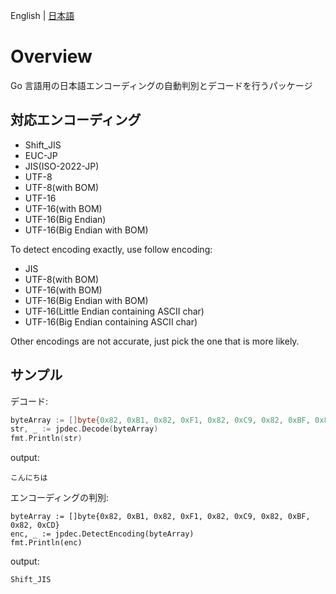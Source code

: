 English | [日本語](./README.jp.md)

# Overview

Go 言語用の日本語エンコーディングの自動判別とデコードを行うパッケージ

## 対応エンコーディング

- Shift_JIS
- EUC-JP
- JIS(ISO-2022-JP)
- UTF-8
- UTF-8(with BOM)
- UTF-16
- UTF-16(with BOM)
- UTF-16(Big Endian)
- UTF-16(Big Endian with BOM)

To detect encoding exactly, use follow encoding:

- JIS
- UTF-8(with BOM)
- UTF-16(with BOM)
- UTF-16(Big Endian with BOM)
- UTF-16(Little Endian containing ASCII char)
- UTF-16(Big Endian containing ASCII char)

Other encodings are not accurate, just pick the one that is more likely.

## サンプル

デコード:

```go
byteArray := []byte{0x82, 0xB1, 0x82, 0xF1, 0x82, 0xC9, 0x82, 0xBF, 0x82, 0xCD}
str, _ := jpdec.Decode(byteArray)
fmt.Println(str)
```

output:

```
こんにちは
```

エンコーディングの判別:

```
byteArray := []byte{0x82, 0xB1, 0x82, 0xF1, 0x82, 0xC9, 0x82, 0xBF, 0x82, 0xCD}
enc, _ := jpdec.DetectEncoding(byteArray)
fmt.Println(enc)
```

output:

```
Shift_JIS
```
